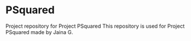 # PSquared
Project repository for Project PSquared
This repository is used for Project PSquared made by Jaina G.

